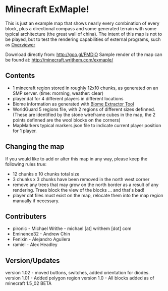Minecraft ExMaple!
=============

This is just an example map that shows nearly every combination of every block, plus a directional compass and some generated terrain with some typical architecture (the great wall of china). The intent of this map is not to be played, but to test the rendering capabilities of external programs, such as [Overviewer](https://github.com/brownan/Minecraft-Overviewer) 

Download directly from: http://goo.gl/FMDjO
Sample render of the map can be found at: http://minecraft.writhem.com/exmaple/

Contents
-------

- 1 minecraft region stored in roughly 12x10 chunks, as generated on an SMP server. (time: morning, weather: clear)
- player.dat for 4 different players in different locations
- Biome information as generated with [Biome Extractor Tool](http://www.minecraftforum.net/viewtopic.php?f=1022&t=80902)
- WorldGuard 5 regions file, with 2 regions of different sizes definned. (These are identified by the stone wireframe cubes in the map, the 2 points definned are the wool blocks on the corners)
- MapMarkers typical markers.json file to indicate current player position for 1 player.

Changing the map
-------

If you would like to add or alter this map in any way, please keep the following rules true:
- 12 chunks x 10 chunks total size
- 3 chunks x 3 chunks have been removed in the north west corner
- remove any trees that may grow on the north border as a result of any rendering. Trees block the view of the blocks ... and that's bad!
- player dat files must exist on the map, relocate them into the map region manually if necessary.

Contributers
-------

* pironic - Michael Writhe - michael [at] writhem [dot] com
* Eminence32 - Andrew Chin
* Fenixin - Alejandro Aguilera
* ramiel - Alex Headley 

Version/Updates
-------

version 1.02 - moved buttons, switches, added orientation for diodes.
version 1.01 - Added polygon region
version 1.0 - All blocks added as of minecraft 1.5_02 BETA